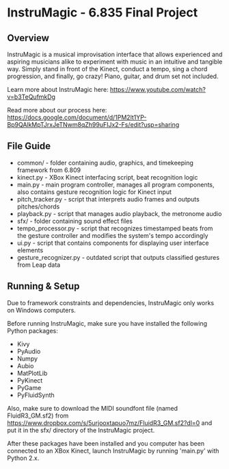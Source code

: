 # InstruMagic - 6.835 Final Project

## Overview

InstruMagic is a musical improvisation interface that allows experienced and aspiring musicians alike to experiment with music in an intuitive and tangible way. Simply stand in front of the Kinect, conduct a tempo, sing a chord progression, and finally, go crazy! Piano, guitar, and drum set not included.

Learn more about InstruMagic here: https://www.youtube.com/watch?v=b3TeQufmkDg

Read more about our process here: https://docs.google.com/document/d/1PM2lt1YP-Bp9QAlkMpTJrxJeTNwm8qZh99uFIJx2-Fs/edit?usp=sharing

## File Guide

- common/ - folder containing audio, graphics, and timekeeping framework from 6.809
- kinect.py - XBox Kinect interfacing script, beat recognition logic
- main.py - main program controller, manages all program components, also contains gesture recognition logic for Kinect input
- pitch_tracker.py - script that interprets audio frames and outputs pitches/chords
- playback.py - script that manages audio playback, the metronome audio
- sfx/ - folder containing sound effect files
- tempo_processor.py - script that recognizes timestamped beats from the gesture controller and modifies the system's tempo accordingly
- ui.py - script that contains components for displaying user interface elements
- gesture_recognizer.py - outdated script that outputs classified gestures from Leap data

## Running & Setup

Due to framework constraints and dependencies, InstruMagic only works on Windows computers.

Before running InstruMagic, make sure you have installed the following Python packages:
- Kivy
- PyAudio
- Numpy
- Aubio
- MatPlotLib
- PyKinect
- PyGame
- PyFluidSynth

Also, make sure to download the MIDI soundfont file (named FluidR3_GM.sf2) from https://www.dropbox.com/s/5urjooxtapuo7mz/FluidR3_GM.sf2?dl=0 and put it in the sfx/ directory of the InstruMagic project.

After these packages have been installed and you computer has been connected to an XBox Kinect, launch InstruMagic by running 'main.py' with Python 2.x.
